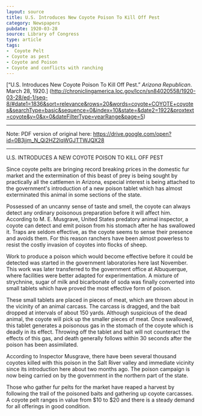 ```yaml
---
layout: source
title: U.S. Introduces New Coyote Poison To Kill Off Pest
category: Newspapers
pubdate: 1920-03-28
source: Library of Congress
type: article
tags:
-  Coyote Pelt
- Coyote as pest
- Coyote and Poison
- Coyote and conflicts with ranching
---
```

[“U.S. Introduces New Coyote Poison To Kill Off Pest.” *Arizona Republican*. March 28, 1920.] (http://chroniclingamerica.loc.gov/lccn/sn84020558/1920-03-28/ed-1/seq-8/#date1=1836&sort=relevance&rows=20&words=coyote+COYOTE+coyotes&searchType=basic&sequence=0&index=10&state=&date2=1922&proxtext=coyote&y=0&x=0&dateFilterType=yearRange&page=5)
***
Note: PDF version of original here: https://drive.google.com/open?id=0B3jjm_N_Qi2HZ2lqWGJTTWJQX28
***
U.S. INTRODUCES A NEW COYOTE POISON TO KILL OFF PEST

Since coyote pelts are bringing record breaking prices in the domestic fur market and the extermination of this beast of prey is being sought by practically all the cattlemen in Arizona, especial interest is being attached to the government's introduction of a new poison tablet which has almost exterminated this animal in some sections of the state.

Possessed of an uncanny sense of taste and smell, the coyote can always detect any ordinary poisonous preparation before it will affect him. According to M. E. Musgrave, United States predatory animal inspector, a coyote can detect and emit poison from his stomach after he has swallowed it. Traps are seldom effective, as the coyote seems to sense their presence and avoids them. For this reason ranchers have been almost powerless to resist the costly invasion of coyotes into flocks of sheep.

Work to produce a poison which would become effective before it could be detected was started in the government laboratories here last November. This work was later transferred to the government office at Albuquerque, where facilities were better adapted for experimentation. A mixture of strychnine, sugar of milk and bicarbonate of soda was finally converted into small tablets which have proved the most effective form of poison.

These small tablets are placed in pieces of meat, which are thrown about in the vicinity of an animal carcass. The carcass is dragged, and the bait dropped at intervals of about 150 yards. Although suspicious of the dead animal, the coyote will pick up the smaller pieces of meat. Once swallowed, this tablet generates a poisonous gas in the stomach of the coyote which is deadly in its effect. Throwing off the tablet and bait will not counteract the effects of this gas, and death generally follows within 30 seconds after the poison has been assimilated.

According to Inspector Musgrave, there have been several thousand coyotes killed with this poison in the Salt River valley and immediate vicinity since its introduction here about two months ago. The poison campaign is now being carried on by the government in the northern part of the state.

Those who gather fur pelts for the market have reaped a harvest by following the trail of the poisoned baits and gathering up coyote carcasses. A coyote pelt ranges in value from $10 to $20 and there is a steady demand for all offerings in good condition.
